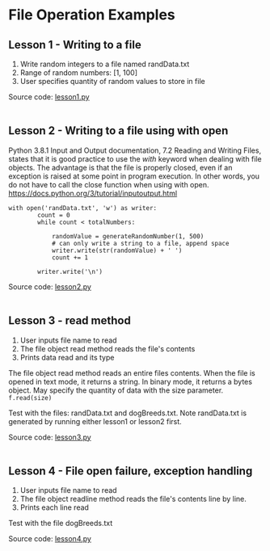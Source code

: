 # File Operation Examples

## Lesson 1 - Writing to a file

1. Write random integers to a file named randData.txt
2. Range of random numbers: [1, 100]
3. User specifies quantity of random values to store in file

Source code: [lesson1.py](lesson1.py)<br><br>

## Lesson 2 - Writing to a file using with open

Python 3.8.1 Input and Output documentation, 7.2 Reading and Writing Files, states that it is good practice to use the *with* keyword when dealing with file objects. The advantage is that the file is properly closed, even if an exception is raised at some point in program execution. In other words, you do not have to call the close function when using with open. https://docs.python.org/3/tutorial/inputoutput.html <br>

```
with open('randData.txt', 'w') as writer:
        count = 0
        while count < totalNumbers:

            randomValue = generateRandomNumber(1, 500)
            # can only write a string to a file, append space
            writer.write(str(randomValue) + ' ')
            count += 1

        writer.write('\n')          
```


Source code: [lesson2.py](lesson2.py)<br><br>

## Lesson 3 - read method

1. User inputs file name to read
2. The file object read method reads the file's contents
3. Prints data read and its type

The file object read method reads an entire files contents. When the file is opened in text mode, it returns a string. In binary mode, it returns a bytes object. May specify the quantity of data with the size parameter. `f.read(size)`

Test with the files: randData.txt and dogBreeds.txt. Note randData.txt is generated by running either lesson1 or lesson2 first.

Source code: [lesson3.py](lesson3.py)<br><br>


## Lesson 4 - File open failure, exception handling

1. User inputs file name to read
2. The file object readline method reads the file's contents line by line.
3. Prints each line read

Test with the file dogBreeds.txt


Source code: [lesson4.py](lesson4.py)<br><br>